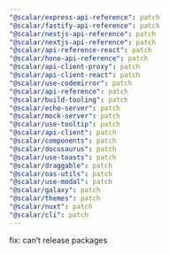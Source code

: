 ```yaml
---
"@scalar/express-api-reference": patch
"@scalar/fastify-api-reference": patch
"@scalar/nestjs-api-reference": patch
"@scalar/nextjs-api-reference": patch
"@scalar/api-reference-react": patch
"@scalar/hono-api-reference": patch
"@scalar/api-client-proxy": patch
"@scalar/api-client-react": patch
"@scalar/use-codemirror": patch
"@scalar/api-reference": patch
"@scalar/build-tooling": patch
"@scalar/echo-server": patch
"@scalar/mock-server": patch
"@scalar/use-tooltip": patch
"@scalar/api-client": patch
"@scalar/components": patch
"@scalar/docusaurus": patch
"@scalar/use-toasts": patch
"@scalar/draggable": patch
"@scalar/oas-utils": patch
"@scalar/use-modal": patch
"@scalar/galaxy": patch
"@scalar/themes": patch
"@scalar/nuxt": patch
"@scalar/cli": patch
---
```


fix: can’t release packages
